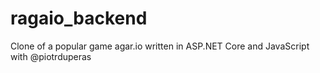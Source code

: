# ragaio_backend
Clone of a popular game agar.io written in ASP.NET Core and JavaScript with @piotrduperas

